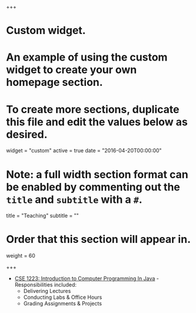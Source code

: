+++
# Custom widget.
# An example of using the custom widget to create your own homepage section.
# To create more sections, duplicate this file and edit the values below as desired.
widget = "custom"
active = true
date = "2016-04-20T00:00:00"

# Note: a full width section format can be enabled by commenting out the `title` and `subtitle` with a `#`.
title = "Teaching"
subtitle = ""

# Order that this section will appear in.
weight = 60

+++

- [CSE 1223: Introduction to Computer Programming In Java](http://web.cse.ohio-state.edu/cse1223/) - Responsibilities included:
	- Delivering Lectures
	- Conducting Labs & Office Hours
	- Grading Assignments & Projects
